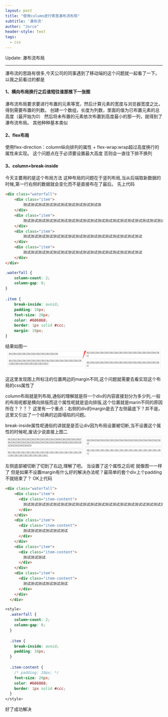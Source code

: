 ```yaml
---
layout: post
title: "使用column进行等宽瀑布流布局"
subtitle: '瀑布流'
author: "Jorce"
header-style: text
tags:
  - css
---
```


Update: 瀑布流布局

---

瀑布流的思路有很多,今天公司的同事遇到了移动端的这个问题就一起看了一下。
以我之前看过的都是

#### 1、横向布局换行之后谁短往谁那推下一张图
瀑布流布局要求要进行布置的元素等宽，然后计算元素的宽度与浏览器宽度之比，得到需要布置的列数。
创建一个数组，长度为列数，里面的值为已布置元素的总高度（最开始为0）
然后将未布置的元素依次布置到高度最小的那一列，就得到了瀑布流布局。
其他种种基本类似
#### 2、flex布局
使用flex-direction：column纵向排列的属性 + flex-wrap:wrap超过高度换行的属性来实现。
这个问题点在于必须要设置最大高度 否则会一直往下排不换列
#### 3、column+break-inside
今天主要用的是这个布局方法
这种布局的问题在于竖列布局,当从后端取新数据的时候,第一行右侧的数据就会变化而不是直接布在了最后。
先上代码

```html
<div class="waterfall">
    <div class="item">
        测试测试测试测试测试测试测试测试测试测试测
    </div>
    <div class="item">
        测试测试测试测试测试测试测试测试测试测试测试测试测试测试测试测试测试测试测试测试测试测试测试测试
    </div>
    <div class="item">
        测试测试测试测试测试测试测试测试测试测试测试测试测试测试测试测试
    </div>
    <div class="item">
        测试测试测试测试测试测试测试测试测试测试测试测试测试测试测试测试
    </div>
</div> 
```
```css
.waterfall {
    column-count: 2;
    column-gap: 0;
}

.item {
    break-inside: avoid;
    padding: 10px;
    font-size: 20px;
    color: #686868;
    border: 1px solid #ccc;
    margin: 10px;
}
```
结果如图一
![auto-focus](/img/in-post/cutcolumn1.png)

这这里发现图上所标注的位置两边的margin不同,这个问题就需要去看实现这个布局的css属性了

column布局就是列布局,通俗的理解就是将一个div的内容直接划分为多少列,一般的布局呢都是横向排版而这个属性呢就是竖向排版,这个位置就是marin不同的原因所在？？？？
这里有一个重点：右侧的div的margin是去了左侧最底下？并不是。这里又引出了一个经典的边距塌陷的问题。

break-inside属性呢通俗的讲就是是否让div因为布局设置被切断,当不设置这个属性的时候呢,废话少说直接上图二
![auto-focus](/img/in-post/cutcolumn2.png)
左侧底部被切断了切到了右边,理解了吧。
当设置了这个属性之后呢 就像图一一样了
但是如果不设置margin有什么好的解决办法呢？最简单的套个div上个padding不就结束了？
OK上代码
```html
<div class="waterfall">
    <div class="item">
      <div class="item-content">
        测试测试测试测试测试测试测试测试测试测试测试测试测试测试测试测试试测试测试测试测试测试测试测试测试测试测试测试测试测试测试测试测试测试测试测试测试测试测试测试测试测试测试测试测
      </div>
    </div>
    <div class="item">
      <div class="item-content">
        测试测试测试测试测试测试
      </div>
    </div>
    <div class="item">
      <div class="item-content">
        测试测试测试
      </div>
    </div>
    <div class="item">
      <div class="item-content">
        测试测试测试测试测试测试
      </div>
    </div>
  </div>
```

```css
<style>
  .waterfall {
    column-count: 2;
    column-gap: 0;
  }

  .item {
    break-inside: avoid;
    padding: 10px;
  }

  .item-content {
    /* padding: 10px; */
    font-size: 20px;
    color: #686868;
    border: 1px solid #ccc;
  }
</style>
```
好了成功解决

